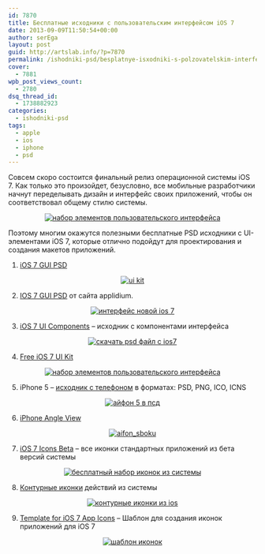 ```yaml
---
id: 7870
title: Бесплатные исходники с пользовательским интерфейсом iOS 7
date: 2013-09-09T11:50:54+00:00
author: serEga
layout: post
guid: http://artslab.info/?p=7870
permalink: /ishodniki-psd/besplatnye-isxodniki-s-polzovatelskim-interfejsom-ios-7/
cover:
  - 7881
wpb_post_views_count:
  - 2780
dsq_thread_id:
  - 1738882923
categories:
  - ishodniki-psd
tags:
  - apple
  - ios
  - iphone
  - psd
---
```

Совсем скоро состоится финальный релиз операционной системы iOS 7. Как только это произойдет, безусловно, все мобильные разработчики начнут переделывать дизайн и интерфейс своих приложений, чтобы он соответствовал общему стилю системы.

<center>
  <a href="http://googledrive.com/host/0B9lHVSSSdxdxd0hjdUdmRzY3Tjg/besplatnii_ui_kit.png"><img src="http://googledrive.com/host/0B9lHVSSSdxdxd0hjdUdmRzY3Tjg/besplatnii_ui_kit-300x206.png" alt="набор элементов пользовательского интерфейса" class="aligncenter size-medium wp-image-7880" srcset="http://googledrive.com/host/0B9lHVSSSdxdxd0hjdUdmRzY3Tjg/besplatnii_ui_kit-300x206.png 300w, http://googledrive.com/host/0B9lHVSSSdxdxd0hjdUdmRzY3Tjg/besplatnii_ui_kit.png 640w" sizes="(max-width: 300px) 100vw, 300px" /></a>
</center>

Поэтому многим окажутся полезными бесплатные PSD исходники с UI-элементами iOS 7, которые отлично подойдут для проектирования и создания макетов приложений.

<!--more-->

1. <a href="http://www.teehanlax.com/tools/ios7/" target="_blank">iOS 7 GUI PSD</a>

<center>
  <a href="http://googledrive.com/host/0B9lHVSSSdxdxd0hjdUdmRzY3Tjg/ios7_psd_ishodniki.png"><img src="http://googledrive.com/host/0B9lHVSSSdxdxd0hjdUdmRzY3Tjg/ios7_psd_ishodniki-300x178.png" alt="ui kit" class="aligncenter size-medium wp-image-7877" srcset="http://googledrive.com/host/0B9lHVSSSdxdxd0hjdUdmRzY3Tjg/ios7_psd_ishodniki-300x178.png 300w, http://googledrive.com/host/0B9lHVSSSdxdxd0hjdUdmRzY3Tjg/ios7_psd_ishodniki.png 990w" sizes="(max-width: 300px) 100vw, 300px" /></a>
</center>

2. <a href="http://applidium.com/en/news/introducing_ios_7_gui_psd/" target="_blank">IOS 7 GUI PSD</a> от сайта applidium.

<center>
  <a href="http://googledrive.com/host/0B9lHVSSSdxdxd0hjdUdmRzY3Tjg/elementi_dizaina_iphone.png"><img src="http://googledrive.com/host/0B9lHVSSSdxdxd0hjdUdmRzY3Tjg/elementi_dizaina_iphone-300x225.png" alt="интерфейс новой ios 7" class="aligncenter size-medium wp-image-7878" srcset="http://googledrive.com/host/0B9lHVSSSdxdxd0hjdUdmRzY3Tjg/elementi_dizaina_iphone-300x225.png 300w, http://googledrive.com/host/0B9lHVSSSdxdxd0hjdUdmRzY3Tjg/elementi_dizaina_iphone-1024x768.png 1024w, http://googledrive.com/host/0B9lHVSSSdxdxd0hjdUdmRzY3Tjg/elementi_dizaina_iphone.png 1060w" sizes="(max-width: 300px) 100vw, 300px" /></a>
</center>

3. <a href="http://graphicburger.com/ios-7-ui-components/" target="_blank">iOS 7 UI Components</a> &#8211; исходник с компонентами интерфейса

<center>
  <a href="http://googledrive.com/host/0B9lHVSSSdxdxd0hjdUdmRzY3Tjg/komponenti_interfeisa_ios.png"><img src="http://googledrive.com/host/0B9lHVSSSdxdxd0hjdUdmRzY3Tjg/komponenti_interfeisa_ios-300x213.png" alt="скачать psd файл с ios7" class="aligncenter size-medium wp-image-7879" srcset="http://googledrive.com/host/0B9lHVSSSdxdxd0hjdUdmRzY3Tjg/komponenti_interfeisa_ios-300x213.png 300w, http://googledrive.com/host/0B9lHVSSSdxdxd0hjdUdmRzY3Tjg/komponenti_interfeisa_ios.png 682w" sizes="(max-width: 300px) 100vw, 300px" /></a>
</center>

4. <a href="http://medialoot.com/item/free-ios-7-ui-kit/" target="_blank">Free iOS 7 UI Kit</a>

<center>
  <a href="http://googledrive.com/host/0B9lHVSSSdxdxd0hjdUdmRzY3Tjg/besplatnii_ui_kit.png"><img src="http://googledrive.com/host/0B9lHVSSSdxdxd0hjdUdmRzY3Tjg/besplatnii_ui_kit-300x206.png" alt="набор элементов пользовательского интерфейса" class="aligncenter size-medium wp-image-7880" srcset="http://googledrive.com/host/0B9lHVSSSdxdxd0hjdUdmRzY3Tjg/besplatnii_ui_kit-300x206.png 300w, http://googledrive.com/host/0B9lHVSSSdxdxd0hjdUdmRzY3Tjg/besplatnii_ui_kit.png 640w" sizes="(max-width: 300px) 100vw, 300px" /></a>
</center>

5. iPhone 5 &#8211; <a href="http://davinci1993.deviantart.com/art/Apple-iPhone-5-iOS-7-PSD-PNG-ICO-ICNS-377666420" target="_blank">исходник с телефоном</a> в форматах: PSD, PNG, ICO, ICNS

<center>
  <a href="http://googledrive.com/host/0B9lHVSSSdxdxd0hjdUdmRzY3Tjg/mockup_iphone5_psd.jpg"><img src="http://googledrive.com/host/0B9lHVSSSdxdxd0hjdUdmRzY3Tjg/mockup_iphone5_psd-300x300.jpg" alt="айфон 5 в псд" class="aligncenter size-medium wp-image-7882" srcset="http://googledrive.com/host/0B9lHVSSSdxdxd0hjdUdmRzY3Tjg/mockup_iphone5_psd-300x300.jpg 300w, http://googledrive.com/host/0B9lHVSSSdxdxd0hjdUdmRzY3Tjg/mockup_iphone5_psd-100x100.jpg 100w, http://googledrive.com/host/0B9lHVSSSdxdxd0hjdUdmRzY3Tjg/mockup_iphone5_psd-150x150.jpg 150w, http://googledrive.com/host/0B9lHVSSSdxdxd0hjdUdmRzY3Tjg/mockup_iphone5_psd.jpg 894w" sizes="(max-width: 300px) 100vw, 300px" /></a>
</center>

6. <a href="http://graphicburger.com/iphone-5-angle-view-mock-up/" target="_blank">iPhone Angle View</a>

<center>
  <a href="http://googledrive.com/host/0B9lHVSSSdxdxd0hjdUdmRzY3Tjg/aifon_sboku.png"><img src="http://googledrive.com/host/0B9lHVSSSdxdxd0hjdUdmRzY3Tjg/aifon_sboku-300x216.png" alt="aifon_sboku" class="aligncenter size-medium wp-image-7883" srcset="http://googledrive.com/host/0B9lHVSSSdxdxd0hjdUdmRzY3Tjg/aifon_sboku-300x216.png 300w, http://googledrive.com/host/0B9lHVSSSdxdxd0hjdUdmRzY3Tjg/aifon_sboku.png 577w" sizes="(max-width: 300px) 100vw, 300px" /></a>
</center>

7. <a href="http://mozainuddin.deviantart.com/art/All-of-iOS-7-s-icons-Beta-1-PSD-377843099" target="_blank">iOS 7 Icons Beta</a> &#8211; все иконки стандартных приложений из бета версий системы

<center>
  <a href="http://googledrive.com/host/0B9lHVSSSdxdxd0hjdUdmRzY3Tjg/ikonki_iz_beti_ios7.jpg"><img src="http://googledrive.com/host/0B9lHVSSSdxdxd0hjdUdmRzY3Tjg/ikonki_iz_beti_ios7-300x300.jpg" alt="бесплатный набор иконок из системы" class="aligncenter size-medium wp-image-7884" srcset="http://googledrive.com/host/0B9lHVSSSdxdxd0hjdUdmRzY3Tjg/ikonki_iz_beti_ios7-300x300.jpg 300w, http://googledrive.com/host/0B9lHVSSSdxdxd0hjdUdmRzY3Tjg/ikonki_iz_beti_ios7-100x100.jpg 100w, http://googledrive.com/host/0B9lHVSSSdxdxd0hjdUdmRzY3Tjg/ikonki_iz_beti_ios7-150x150.jpg 150w, http://googledrive.com/host/0B9lHVSSSdxdxd0hjdUdmRzY3Tjg/ikonki_iz_beti_ios7.jpg 600w" sizes="(max-width: 300px) 100vw, 300px" /></a>
</center>

8. <a href="http://artslab.info/ikonki/ikonki-dejstvij-iz-ios-7/" title="Иконки действий из iOS 7" target="_blank">Контурные иконки</a> действий из системы

<center>
  <a href="http://googledrive.com/host/0B9lHVSSSdxdxd0hjdUdmRzY3Tjg/ios7_transparent_icons.jpg"><img src="http://googledrive.com/host/0B9lHVSSSdxdxd0hjdUdmRzY3Tjg/ios7_transparent_icons-300x159.jpg" alt="контурные иконки из ios" class="aligncenter size-medium wp-image-7243" srcset="http://googledrive.com/host/0B9lHVSSSdxdxd0hjdUdmRzY3Tjg/ios7_transparent_icons-300x159.jpg 300w, http://googledrive.com/host/0B9lHVSSSdxdxd0hjdUdmRzY3Tjg/ios7_transparent_icons.jpg 640w" sizes="(max-width: 300px) 100vw, 300px" /></a>
</center>

9. <a href="http://dribbble.com/shots/1111035-Template-for-iOS-7-App-Icons" target="_blank">Template for iOS 7 App Icons</a> &#8211; Шаблон для создания иконок приложений для iOS 7

<center>
  <a href="http://googledrive.com/host/0B9lHVSSSdxdxd0hjdUdmRzY3Tjg/shablon_ikonok_ios7.png"><img src="http://googledrive.com/host/0B9lHVSSSdxdxd0hjdUdmRzY3Tjg/shablon_ikonok_ios7-300x225.png" alt="шаблон иконок" class="aligncenter size-medium wp-image-7885" srcset="http://googledrive.com/host/0B9lHVSSSdxdxd0hjdUdmRzY3Tjg/shablon_ikonok_ios7-300x225.png 300w, http://googledrive.com/host/0B9lHVSSSdxdxd0hjdUdmRzY3Tjg/shablon_ikonok_ios7.png 400w" sizes="(max-width: 300px) 100vw, 300px" /></a>
</center>